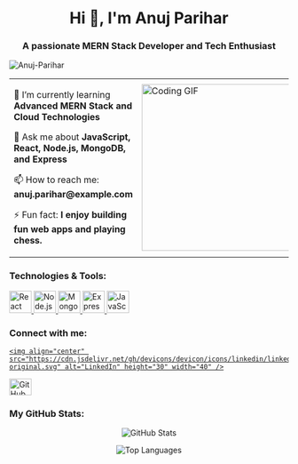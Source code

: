 <h1 align="center">Hi 👋, I'm Anuj Parihar</h1>
<h3 align="center">A passionate MERN Stack Developer and Tech Enthusiast</h3>

<p align="left">
  <img src="https://komarev.com/ghpvc/?username=Anuj-Parihar&label=Profile%20views&color=0e75b6&style=flat" alt="Anuj-Parihar" />
</p>

<table>
  <tr>
    <td>
      <p>🌱 I’m currently learning <b>Advanced MERN Stack and Cloud Technologies</b></p>
      <p>💬 Ask me about <b>JavaScript, React, Node.js, MongoDB, and Express</b></p>
      <p>📫 How to reach me: <b>anuj.parihar@example.com</b></p>
      <p>⚡ Fun fact: <b>I enjoy building fun web apps and playing chess.</b></p>
    </td>
    <td>
      <img src="https://c.tenor.com/GfSX-u7VGM4AAAAC/coding.gif" alt="Coding GIF" width="300" />
    </td>
  </tr>
</table>

<h3 align="left">Technologies & Tools:</h3>
<p align="left">
  <a href="https://reactjs.org/" target="_blank" rel="noreferrer"> 
    <img src="https://cdn.jsdelivr.net/gh/devicons/devicon/icons/react/react-original-wordmark.svg" alt="React" width="40" height="40"/>
  </a>
  <a href="https://nodejs.org/" target="_blank" rel="noreferrer"> 
    <img src="https://cdn.jsdelivr.net/gh/devicons/devicon/icons/nodejs/nodejs-original.svg" alt="Node.js" width="40" height="40"/>
  </a>
  <a href="https://www.mongodb.com/" target="_blank" rel="noreferrer"> 
    <img src="https://cdn.jsdelivr.net/gh/devicons/devicon/icons/mongodb/mongodb-original.svg" alt="MongoDB" width="40" height="40"/>
  </a>
  <a href="https://expressjs.com/" target="_blank" rel="noreferrer"> 
    <img src="https://cdn.jsdelivr.net/gh/devicons/devicon/icons/express/express-original-wordmark.svg" alt="Express" width="40" height="40"/>
  </a>
  <a href="https://www.javascript.com/" target="_blank" rel="noreferrer"> 
    <img src="https://cdn.jsdelivr.net/gh/devicons/devicon/icons/javascript/javascript-original.svg" alt="JavaScript" width="40" height="40"/>
  </a>
</p>

<h3 align="left">Connect with me:</h3>
<p align="left">
  <a href="https://linkedin.com/in/anuj-parihar-716336233" target="blank">
    
    <img align="center" src="https://cdn.jsdelivr.net/gh/devicons/devicon/icons/linkedin/linkedin-original.svg" alt="LinkedIn" height="30" width="40" />
  </a>
  <a href="https://github.com/Anuj-Parihar" target="blank">
    <img align="center" src="https://cdn.jsdelivr.net/gh/devicons/devicon/icons/github/github-original.svg" alt="GitHub" height="30" width="40" />
  </a>
</p>

<h3 align="left">My GitHub Stats:</h3>
<p align="center">
  <img src="https://github-readme-stats.vercel.app/api?username=Anuj-Parihar&show_icons=true&theme=radical" alt="GitHub Stats" />
</p>
<p align="center">
  <img src="https://github-readme-stats.vercel.app/api/top-langs/?username=Anuj-Parihar&layout=compact&theme=radical" alt="Top Languages" />
</p>
